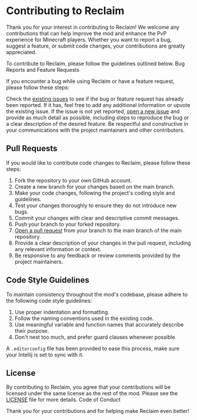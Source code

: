 # Contributing to Reclaim

Thank you for your interest in contributing to Reclaim! We welcome any contributions that can help
improve the mod and enhance the PvP experience for Minecraft players. Whether you want to report a bug, suggest a
feature, or submit code changes, your contributions are greatly appreciated.

To contribute to Reclaim, please follow the guidelines outlined below.
Bug Reports and Feature Requests

If you encounter a bug while using Reclaim or have a feature request, please follow these steps:

Check the [existing issues](https://github.com/minMaximilian/reclaim/issues) to see if the bug or feature
request has already been reported. If it has, feel free to add any additional information or upvote the existing issue.
If the issue is not yet reported, [open a new issue](https://github.com/minMaximilian/reclaim/issues/new)
and provide as much detail as possible, including steps to reproduce the bug or a clear description of the desired
feature. Be respectful and constructive in your communications with the project maintainers and other contributors.

## Pull Requests

If you would like to contribute code changes to Reclaim, please follow these steps:

1. Fork the repository to your own GitHub account.
2. Create a new branch for your changes based on the main branch.
3. Make your code changes, following the project's coding style and guidelines.
4. Test your changes thoroughly to ensure they do not introduce new bugs.
5. Commit your changes with clear and descriptive commit messages.
6. Push your branch to your forked repository.
7. [Open a pull request](https://github.com/minMaximilian/reclaim/compare) from your branch to the main
   branch of the main
   repository.
8. Provide a clear description of your changes in the pull request, including any relevant information or context.
9. Be responsive to any feedback or review comments provided by the project maintainers.

## Code Style Guidelines

To maintain consistency throughout the mod's codebase, please adhere to the following code style guidelines:

1. Use proper indentation and formatting.
2. Follow the naming conventions used in the existing code.
3. Use meaningful variable and function names that accurately describe their purpose.
4. Don't nest too much, and prefer guard clauses whenever possible.

A `.editorconfig` file has been provided to ease this process, make sure your Intellij is set to sync with it.

## License

By contributing to Reclaim, you agree that your contributions will be licensed under the same license as
the rest of the mod. Please see
the [LICENSE](https://github.com/minMaximilian/reclaim/blob/master/LICENSE) file for more details.
Code of Conduct

Thank you for your contributions and for helping make Reclaim even better!
